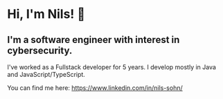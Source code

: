 # Hi, I'm Nils! 👋

## I'm a software engineer with interest in cybersecurity.

I've worked as a Fullstack developer for 5 years. I develop mostly in Java and JavaScript/TypeScript.

You can find me here:
https://www.linkedin.com/in/nils-sohn/